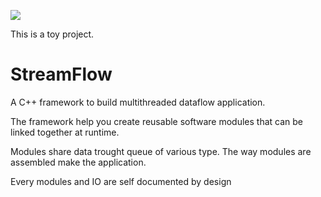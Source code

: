 ![](https://github.com/ClementStrauss/StreamFlow/workflows/C/C++%20CI/badge.svg)

This is a toy project. 

# StreamFlow


A C++ framework to build multithreaded dataflow application. 

The framework help you create reusable software modules that can be linked together at runtime. 

Modules share data trought queue of various type. The way modules are assembled make the application. 

Every modules and IO are self documented by design

